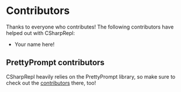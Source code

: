 # Contributors

Thanks to everyone who contributes! The following contributors have helped out
with CSharpRepl:

- Your name here!

## PrettyPrompt contributors

CSharpRepl heavily relies on the PrettyPrompt library, so make sure to check
out the [contributors](https://github.com/waf/PrettyPrompt/blob/main/CONTRIBUTORS.md) there, too!
